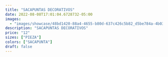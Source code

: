 ```yaml
---
title: "SACAPUNTAS DECORATIVOS"
date: 2022-08-08T17:01:04.6728732-05:00
images:
  - "images/showcase/48bd1420-88a4-4655-b80d-637c426c5b82_d5be784a-4b03-4ec6-8108-8a2d8be19e24.webp"
description: "SACAPUNTAS DECORATIVOS"
price: "12"
sizes: ["PIEZA"]
colors: ["SACAPUNTA"]
draft: false
---
```

